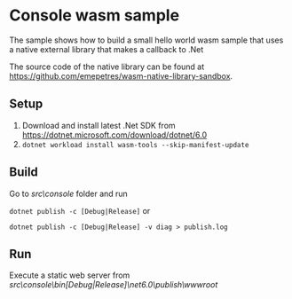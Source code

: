 # Console wasm sample

The sample shows how to build a small hello world wasm sample that uses a native external library that makes a callback to .Net

The source code of the native library can be found at <https://github.com/emepetres/wasm-native-library-sandbox>.

## Setup

1. Download and install latest .Net SDK from <https://dotnet.microsoft.com/download/dotnet/6.0>
1. `dotnet workload install wasm-tools --skip-manifest-update`

## Build

Go to _src\console_ folder and run

`dotnet publish -c [Debug|Release]` or

`dotnet publish -c [Debug|Release] -v diag > publish.log`

## Run

Execute a static web server from _src\console\bin\[Debug|Release]\net6.0\publish\wwwroot_
